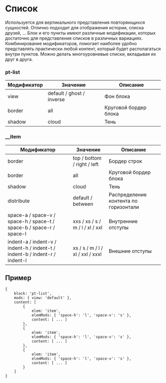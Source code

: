 # Список
Используется для вертикального представления повторяющихся сущностей. Отлично подходит для отображения истории, списка друзей, ... Блок и его пункты имеют различные модификации, которых достаточно для представления списков в различных вариациях. Комбинирование модификаторов, помогает наиболее удобно представлять практически любой контент, который будет располагаться внутри пунктов. Можно делать многоуровневые списки, вкладывая их друг в друга.



### pt-list

| Модификатор | Значение                     | Описание                |  
| ----------- | ---------------------------- | ----------------------- |
| view        | default / ghost / inverse    | Фон блока               |
| border      | all                          | Круговой бордер блока   |
| shadow      | cloud                        | Тень                    |


### __item

| Модификатор | Значение                        | Описание                |  
| ----------- | ------------------------------- | ----------------------- |
| border      | top / bottom / right / left     | Бордер строк            |
| border      | all                             | Круговой бордер блока   |
| shadow      | cloud                           | Тень                    |
| distribute      | default / between           | Распределение контента по горизонтали |
| space-a / space-v / space-h / space-t / space-b / space-r / space-l | xxs / xs / s / m / l / xl / xxl    | Внутренние отступы |
| indent-a / indent-v / indent-h / indent-t / indent-b / indent-r / indent-l | xs / s / m / l / xl / xxl / xxxl | Внешние отступы |



## Пример
```
{
	block: 'pt-list',
	mods: { view: 'default' },
	content: [
		{
			elem: 'item',
			elemMods: { 'space-h': 'l', 'space-v': 's' },
			content: [ ... ]
		},
		{
			elem: 'item',
			elemMods: { 'space-h': 'l', 'space-v': 's' },
			content: [ ... ]
		},
		{
			elem: 'item',
			elemMods: { 'space-h': 'l', 'space-v': 's' },
			content: [ ... ]
		}
	]
}
```








